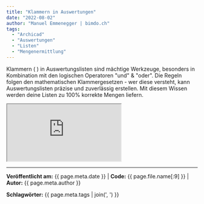 ```yaml
---
title: "Klammern in Auswertungen"
date: "2022-08-02"
author: "Manuel Emmenegger | bimdo.ch"
tags: 
  - "Archicad"
  - "Auswertungen"
  - "Listen"
  - "Mengenermittlung"
---
```


Klammern ( ) in Auswertungslisten sind mächtige Werkzeuge, besonders in Kombination mit den logischen Operatoren "und" & "oder". Die Regeln folgen den mathematischen Klammergesetzen - wer diese versteht, kann Auswertungslisten präzise und zuverlässig erstellen. Mit diesem Wissen werden deine Listen zu 100% korrekte Mengen liefern.

<div class="video-container">
  <iframe src="https://www.youtube.com/embed/XTo-i3R8rE0?si=Q3uRlfwCy8B0EEdQ" 
          allowfullscreen>
  </iframe>
</div>


---
**Veröffentlicht am:** {{ page.meta.date }} | **Code:** {{ page.file.name[:9] }}  | **Autor:** {{ page.meta.author }}

**Schlagwörter:** {{ page.meta.tags | join(', ') }}
